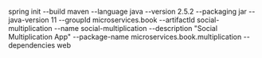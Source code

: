 spring init --build maven --language java --version 2.5.2 --packaging jar --java-version 11 --groupId microservices.book --artifactId social-multiplication --name social-multiplication --description "Social Multiplication App" --package-name microservices.book.multiplication --dependencies web